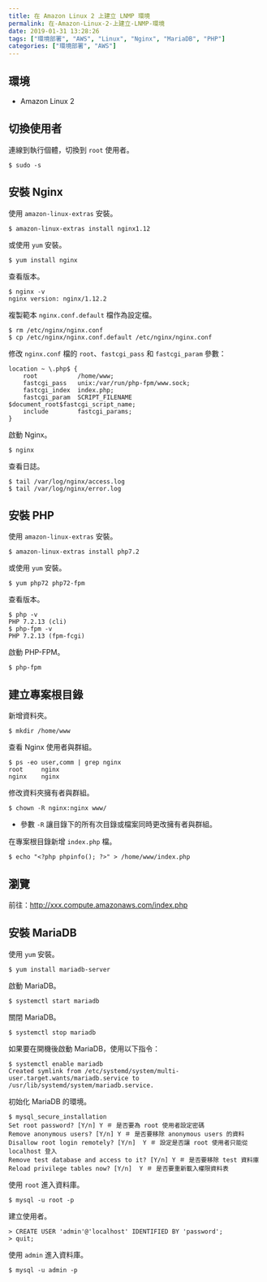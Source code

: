 ```yaml
---
title: 在 Amazon Linux 2 上建立 LNMP 環境
permalink: 在-Amazon-Linux-2-上建立-LNMP-環境
date: 2019-01-31 13:28:26
tags: ["環境部署", "AWS", "Linux", "Nginx", "MariaDB", "PHP"]
categories: ["環境部署", "AWS"]
---
```


## 環境
- Amazon Linux 2

## 切換使用者
連線到執行個體，切換到 `root` 使用者。
```
$ sudo -s
```

## 安裝 Nginx
使用 `amazon-linux-extras` 安裝。
```
$ amazon-linux-extras install nginx1.12
```

或使用 `yum` 安裝。
```
$ yum install nginx
```

查看版本。
```
$ nginx -v
nginx version: nginx/1.12.2
```

複製範本 `nginx.conf.default` 檔作為設定檔。
```
$ rm /etc/nginx/nginx.conf
$ cp /etc/nginx/nginx.conf.default /etc/nginx/nginx.conf
```

修改 `nginx.conf` 檔的 `root`、`fastcgi_pass` 和 `fastcgi_param` 參數：
```CONF
location ~ \.php$ {
    root           /home/www;
    fastcgi_pass   unix:/var/run/php-fpm/www.sock;
    fastcgi_index  index.php;
    fastcgi_param  SCRIPT_FILENAME  $document_root$fastcgi_script_name;
    include        fastcgi_params;
}
```

啟動 Nginx。
```
$ nginx
```

查看日誌。
```
$ tail /var/log/nginx/access.log
$ tail /var/log/nginx/error.log
```

## 安裝 PHP
使用 `amazon-linux-extras` 安裝。
```
$ amazon-linux-extras install php7.2
```

或使用 `yum` 安裝。
```
$ yum php72 php72-fpm
```

查看版本。
```
$ php -v
PHP 7.2.13 (cli)
$ php-fpm -v
PHP 7.2.13 (fpm-fcgi)
```

啟動 PHP-FPM。
```
$ php-fpm
```

## 建立專案根目錄
新增資料夾。
```
$ mkdir /home/www
```

查看 Nginx 使用者與群組。
```
$ ps -eo user,comm | grep nginx
root     nginx
nginx    nginx
```

修改資料夾擁有者與群組。
```
$ chown -R nginx:nginx www/
```
- 參數 `-R` 讓目錄下的所有次目錄或檔案同時更改擁有者與群組。

在專案根目錄新增 `index.php` 檔。
```
$ echo "<?php phpinfo(); ?>" > /home/www/index.php
```

## 瀏覽
前往：http://xxx.compute.amazonaws.com/index.php

## 安裝 MariaDB
使用 `yum` 安裝。
```
$ yum install mariadb-server
```

啟動 MariaDB。
```
$ systemctl start mariadb
```

關閉 MariaDB。
```
$ systemctl stop mariadb
```

如果要在開機後啟動 MariaDB，使用以下指令：
```
$ systemctl enable mariadb
Created symlink from /etc/systemd/system/multi-user.target.wants/mariadb.service to /usr/lib/systemd/system/mariadb.service.
```

初始化 MariaDB 的環境。
```
$ mysql_secure_installation
Set root password? [Y/n] Y ＃ 是否要為 root 使用者設定密碼
Remove anonymous users? [Y/n] Y ＃ 是否要移除 anonymous users 的資料
Disallow root login remotely? [Y/n]  Y ＃ 設定是否讓 root 使用者只能從 localhost 登入
Remove test database and access to it? [Y/n] Y ＃ 是否要移除 test 資料庫
Reload privilege tables now? [Y/n]  Y ＃ 是否要重新載入權限資料表
```

使用 `root` 進入資料庫。
```
$ mysql -u root -p
```

建立使用者。
```
> CREATE USER 'admin'@'localhost' IDENTIFIED BY 'password';
> quit;
```

使用 `admin` 進入資料庫。
```
$ mysql -u admin -p
```

